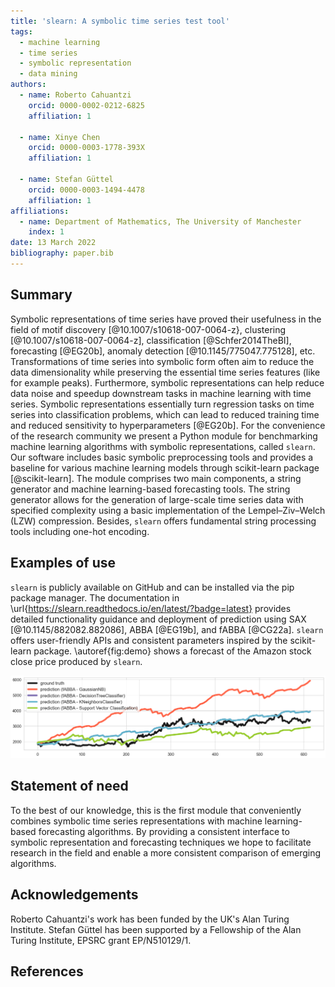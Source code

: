 ```yaml
---
title: 'slearn: A symbolic time series test tool'
tags:
  - machine learning
  - time series
  - symbolic representation
  - data mining
authors:
  - name: Roberto Cahuantzi
    orcid: 0000-0002-0212-6825
    affiliation: 1
    
  - name: Xinye Chen
    orcid: 0000-0003-1778-393X
    affiliation: 1
    
  - name: Stefan Güttel
    orcid: 0000-0003-1494-4478
    affiliation: 1
affiliations:
  - name: Department of Mathematics, The University of Manchester
    index: 1
date: 13 March 2022
bibliography: paper.bib
---
```


## Summary

Symbolic representations of time series have proved their usefulness in the field of motif discovery [@10.1007/s10618-007-0064-z}, clustering [@10.1007/s10618-007-0064-z], classification [@Schfer2014TheBI], forecasting [@EG20b], anomaly detection [@10.1145/775047.775128], etc. Transformations of time series into symbolic form often aim to reduce the data dimensionality while preserving the essential time series features (like for example peaks). Furthermore, symbolic representations can help reduce data noise and speedup downstream tasks in machine learning with time series. Symbolic representations essentially turn regression tasks on time series into classification problems, which can lead to reduced training time and reduced sensitivity to hyperparameters [@EG20b]. For the convenience of the research community we present a Python module for benchmarking machine learning algorithms with symbolic representations, called `slearn`.  Our software includes basic symbolic preprocessing tools and provides a baseline for various machine learning models through scikit-learn package [@scikit-learn]. The module comprises two main components, a string generator and machine learning-based forecasting tools. The string generator allows for the generation of large-scale time series data with specified complexity using a basic implementation of the Lempel–Ziv–Welch (LZW) compression. Besides, `slearn` offers fundamental string processing tools including one-hot encoding. 


## Examples of use

`slearn` is publicly available on GitHub and can be installed via the pip package manager. The documentation in \url{https://slearn.readthedocs.io/en/latest/?badge=latest} provides detailed functionality guidance and deployment of prediction using SAX [@10.1145/882082.882086], ABBA [@EG19b], and fABBA [@CG22a]. `slearn` offers user-friendly APIs and consistent parameters inspired by the scikit-learn package. \autoref{fig:demo} shows a forecast of the Amazon stock close price produced by `slearn`.

![Prediction with various machine learning models.\label{fig:demo}](demo1.png)

## Statement of need

To the best of our knowledge, this is the first module that conveniently combines symbolic time series representations with machine learning-based forecasting algorithms. By providing a consistent interface to symbolic representation and forecasting techniques we hope to facilitate research in the field and enable a more consistent comparison of emerging algorithms.

## Acknowledgements

Roberto Cahuantzi's work has been funded by the UK's Alan Turing Institute. Stefan Güttel has been supported by a Fellowship of the Alan Turing Institute, EPSRC grant EP/N510129/1.


## References

